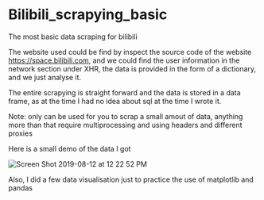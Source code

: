 # Bilibili_scrapying_basic
The most basic data scraping for bilibili


The website used could be find by inspect the source code of the website https://space.bilibili.com, 
and we could find the user information in the network section under XHR, the data is provided in the 
form of a dictionary, and we just analyse it. 


The entire scrapying is straight forward and the data is stored in a data frame, as at the time I had
no idea about sql at the time I wrote it. 


Note: only can be used for you to scrap a small amout of data, anything more than that require multiprocessing
      and using headers and different proxies 
      
Here is a small demo of the data I got

![Screen Shot 2019-08-12 at 12 22 52 PM](https://user-images.githubusercontent.com/52882728/62845662-74457400-bcfc-11e9-82e3-6dadb0e339f8.png)


Also, I did a few data visualisation just to practice the use of matplotlib and pandas






